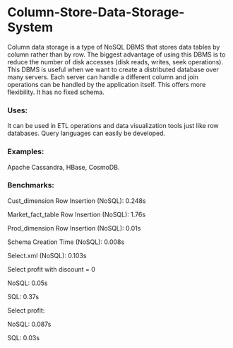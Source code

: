 # Column-Store-Data-Storage-System

Column data storage is a type of NoSQL DBMS that stores data tables by column rather than by row.  The biggest advantage of using this DBMS is to reduce the number of disk accesses (disk reads, writes, seek operations). This DBMS is useful when we want to create a distributed database over many servers. Each server can handle a different column and join operations can be handled by the application itself. This offers more flexibility. It has no fixed schema.

### Uses:
It can be used in ETL operations and data visualization tools just like row databases. Query languages can easily be developed.

### Examples:
Apache Cassandra, HBase, CosmoDB.

### Benchmarks:
Cust_dimension Row Insertion (NoSQL): 0.248s

Market_fact_table Row Insertion (NoSQL): 1.76s 

Prod_dimension Row Insertion (NoSQL): 0.01s

Schema Creation Time (NoSQL): 0.008s

Select.xml (NoSQL): 0.103s

Select profit with discount = 0

  NoSQL: 0.05s

  SQL: 0.37s

Select profit:

  NoSQL: 0.087s

  SQL: 0.03s
